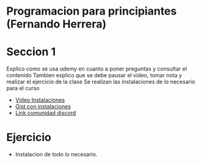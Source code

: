 # Programacion para principiantes (Fernando Herrera)

# Seccion 1
Explico como se usa udemy en cuanto a poner preguntas y consultar el contenido
Tambien explico que se debe pausar el video, tomar nota y realizar el ejercicio de la clase
Se realizan las instalaciones de lo necesario para el curso 
- [Video Instalaciones](https://www.udemy.com/course/programacion-para-principiantes/learn/lecture/33289408#overview)
- [Gist con instalaciones](https://gist.github.com/Klerith/f89c5ce7f3b9e31b36c31d52c6ecaff1)
- [Link comunidad discord](https://discord.gg/pBjEVYTC7t)

# Ejercicio
- Instalacion de todo lo necesario.
